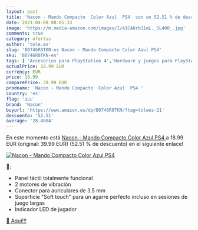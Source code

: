 ```yaml
---
layout: post
title: 'Nacon - Mando Compacto  Color Azul  PS4  con un 52.51 % de descuento'
date: 2021-04-08 08:05:33
image: 'https://m.media-amazon.com/images/I/41CA8rb11eL._SL400_.jpg'
comments: true
category: ofertas
author: 'tole.es'
slug: 'B0746R8TKN-es Nacon - Mando Compacto Color Azul PS4'
sku: 'B0746R8TKN-es'
tags: [ 'Accesorios para PlayStation 4','Hardware y juegos para PlayStation 4','Mandos para PlayStation 4','Mandos y controles para PlayStation 4','Videojuegos','nacon','ps4', ]
actualPrice: 18.99 EUR
currency: EUR
price: 18.99
comparePrice: 39.99 EUR
prodname: 'Nacon - Mando Compacto  Color Azul  PS4 '
country: 'es'
flag: '🇪🇸'
brand: 'Nacon'
buyurl: 'https://www.amazon.es/dp/B0746R8TKN/?tag=tolees-21'
descuento: '52.51'
average: '28.4604'
---
```


En este momento está [Nacon - Mando Compacto  Color Azul  PS4 ](https://www.amazon.es/dp/B0746R8TKN/?tag=tolees-21) a 18.99 EUR (original: 39.99 EUR) (52.51 %  de descuento) en el siguiente enlace!

[![Nacon - Mando Compacto  Color Azul  PS4 ](https://m.media-amazon.com/images/I/41CA8rb11eL._SL400_.jpg)](https://www.amazon.es/dp/B0746R8TKN/?tag=tolees-21)

🔎:

- Panel táctil totalmente funcional
- 2 motores de vibración
- Conector para auriculares de 3.5 mm
- Superficie "Soft touch" para un agarre perfecto incluso en sesiones de juego largas
- Indicador LED de jugador

[🛒 Aquí!!!](https://www.amazon.es/dp/B0746R8TKN/?tag=tolees-21)
